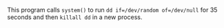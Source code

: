 This program calls `system()` to run `dd if=/dev/random of=/dev/null` for 35 seconds and then `killall dd` in a new process.